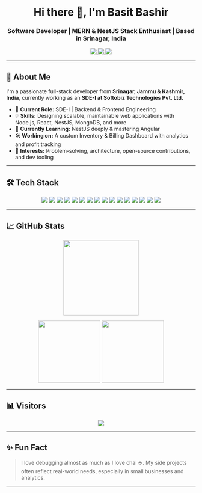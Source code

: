 <h1 align="center">Hi there 👋, I'm Basit Bashir</h1>
<h3 align="center">Software Developer | MERN & NestJS Stack Enthusiast | Based in Srinagar, India</h3>

<p align="center">
  <a href="https://www.linkedin.com/in/basitbashir/" target="_blank">
    <img src="https://img.shields.io/badge/-LinkedIn-0077B5?style=for-the-badge&logo=linkedin&logoColor=white" />
  </a>
  <a href="https://twitter.com/owaisibasit" target="_blank">
    <img src="https://img.shields.io/badge/-Twitter-1DA1F2?style=for-the-badge&logo=twitter&logoColor=white" />
  </a>
  <a href="https://wa.me/919xxxxxxxx" target="_blank">
    <img src="https://img.shields.io/badge/-WhatsApp-25D366?style=for-the-badge&logo=whatsapp&logoColor=white" />
  </a>
</p>

---

## 🚀 About Me

I'm a passionate full-stack developer from **Srinagar, Jammu & Kashmir, India**, currently working as an **SDE-I at Softobiz Technologies Pvt. Ltd.**

- 🔭 **Current Role:** SDE-I | Backend & Frontend Engineering
- 💡 **Skills:** Designing scalable, maintainable web applications with Node.js, React, NestJS, MongoDB, and more
- 🌱 **Currently Learning:** NestJS deeply & mastering Angular
- 🛠️ **Working on:** A custom Inventory & Billing Dashboard with analytics and profit tracking
- 🧠 **Interests:** Problem-solving, architecture, open-source contributions, and dev tooling

---

## 🛠️ Tech Stack

<p align="center">
  <img src="https://img.shields.io/badge/TypeScript-3178C6?style=for-the-badge&logo=typescript&logoColor=white" />
  <img src="https://img.shields.io/badge/JavaScript-F7DF1E?style=for-the-badge&logo=javascript&logoColor=black" />
  <img src="https://img.shields.io/badge/Node.js-339933?style=for-the-badge&logo=node.js&logoColor=white" />
  <img src="https://img.shields.io/badge/NestJS-E0234E?style=for-the-badge&logo=nestjs&logoColor=white" />
  <img src="https://img.shields.io/badge/MongoDB-4EA94B?style=for-the-badge&logo=mongodb&logoColor=white" />
  <img src="https://img.shields.io/badge/React-20232A?style=for-the-badge&logo=react&logoColor=61DAFB" />
  <img src="https://img.shields.io/badge/Angular-DD0031?style=for-the-badge&logo=angular&logoColor=white" />
  <img src="https://img.shields.io/badge/Next.js-000000?style=for-the-badge&logo=next.js&logoColor=white" />
  <img src="https://img.shields.io/badge/Tailwind-06B6D4?style=for-the-badge&logo=tailwindcss&logoColor=white" />
  <img src="https://img.shields.io/badge/HTML5-E34F26?style=for-the-badge&logo=html5&logoColor=white" />
  <img src="https://img.shields.io/badge/CSS3-1572B6?style=for-the-badge&logo=css3&logoColor=white" />
  <img src="https://img.shields.io/badge/Redux-764ABC?style=for-the-badge&logo=redux&logoColor=white" />
  <img src="https://img.shields.io/badge/Vue.js-42b883?style=for-the-badge&logo=vue.js&logoColor=white" />
  <img src="https://img.shields.io/badge/Git-F05032?style=for-the-badge&logo=git&logoColor=white" />
  <img src="https://img.shields.io/badge/Socket.IO-010101?style=for-the-badge&logo=socket.io&logoColor=white" />
  <img src="https://img.shields.io/badge/VS Code-007ACC?style=for-the-badge&logo=visual-studio-code&logoColor=white" />
</p>


---

## 📈 GitHub Stats

<p align="center">
  <img src="https://streak-stats.demolab.com?user=basitowaisi&theme=dark&hide_border=false" height="200" />
</p>

<p align="center">
  <img src="https://github-readme-stats.vercel.app/api?username=basitowaisi&show_icons=true&count_private=true&theme=dracula&hide_border=false" height="165" />
  <img src="https://github-readme-stats.vercel.app/api/top-langs/?username=basitowaisi&layout=compact&theme=dracula&hide_border=false" height="165" />
</p>

---

## 📊 Visitors

<p align="center">
  <img src="https://profile-counter.glitch.me/basitowaisi/count.svg?" />
</p>

---

## ✨ Fun Fact

> I love debugging almost as much as I love chai ☕. My side projects often reflect real-world needs, especially in small businesses and analytics.

---
